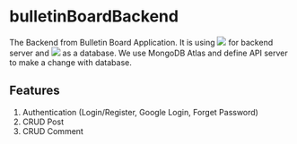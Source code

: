 # bulletinBoardBackend

The Backend from Bulletin Board Application. It is using <img src="https://img.shields.io/badge/Express%20js-000000?style=for-the-badge&logo=express&logoColor=white" /> for backend server and 
<img src="https://img.shields.io/badge/MongoDB-4EA94B?style=for-the-badge&logo=mongodb&logoColor=white" /> as a database.
We use MongoDB Atlas and define API server to make a change with database.

## Features
1. Authentication (Login/Register, Google Login, Forget Password)
2. CRUD Post
3. CRUD Comment
